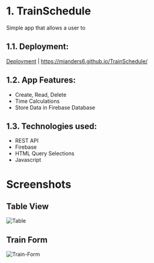 # 1. TrainSchedule

Simple app that allows a user to 

## 1.1. Deployment:
[Deployment](https://mjanders6.github.io/TrainSchedule/) | https://mjanders6.github.io/TrainSchedule/

## 1.2. App Features:
<ul>
    <li> Create, Read, Delete
    <li> Time Calculations
    <li> Store Data in Firebase Database
 </ul>

## 1.3. Technologies used:

<ul>
    <li> REST API
    <li> Firebase
    <li> HTML Query Selections
    <li> Javascript
 </ul>

 # Screenshots

 ## Table View
 ![Table](/imagesTable.png)

 ## Train Form
 ![Train-Form](/imagesTrain-Form.png)